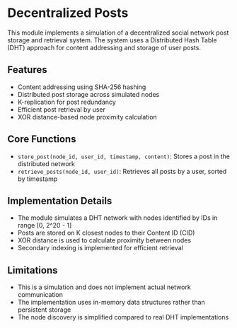 # Decentralized Posts

This module implements a simulation of a decentralized social network post storage and retrieval system. The system uses a Distributed Hash Table (DHT) approach for content addressing and storage of user posts.

## Features

- Content addressing using SHA-256 hashing
- Distributed post storage across simulated nodes
- K-replication for post redundancy
- Efficient post retrieval by user
- XOR distance-based node proximity calculation

## Core Functions

- `store_post(node_id, user_id, timestamp, content)`: Stores a post in the distributed network
- `retrieve_posts(node_id, user_id)`: Retrieves all posts by a user, sorted by timestamp

## Implementation Details

- The module simulates a DHT network with nodes identified by IDs in range [0, 2^20 - 1]
- Posts are stored on K closest nodes to their Content ID (CID)
- XOR distance is used to calculate proximity between nodes
- Secondary indexing is implemented for efficient retrieval

## Limitations

- This is a simulation and does not implement actual network communication
- The implementation uses in-memory data structures rather than persistent storage
- The node discovery is simplified compared to real DHT implementations